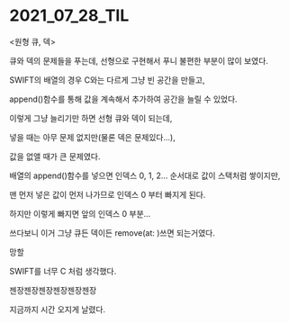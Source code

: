 # 2021_07_28_TIL

<원형 큐, 덱>

큐와 덱의 문제들을 푸는데, 선형으로 구현해서 푸니 불편한 부분이 많이 보였다.

SWIFT의 배열의 경우 C와는 다르게 그냥 빈 공간을 만들고,

append()함수를 통해 값을 계속해서 추가하여 공간을 늘릴 수 있었다.

이렇게 그냥 늘리기만 하면 선형 큐와 덱이 되는데, 

넣을 때는 아무 문제 없지만(물론 덱은 문제있다...),

값을 없앨 때가 큰 문제였다.

배열의 append()함수를 넣으면 인덱스 0, 1, 2... 순서대로 값이 스택처럼 쌓이지만,

맨 먼저 넣은 값이 먼저 나가므로 인덱스 0 부터 빠지게 된다.

하지만 이렇게 빠지면 앞의 인덱스 0 부분...

쓰다보니 이거 그냥 큐든 덱이든 remove(at: )쓰면 되는거였다.

망할

SWIFT를 너무 C 처럼 생각했다.

젠장젠장젠장젠장젠장젠장

지금까지 시간 오지게 날렸다.
